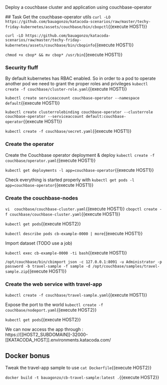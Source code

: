 Deploy a couchbase cluster and application using couchbase-operator

## Task
Get the couchbase-operator utils
`curl -LO https://github.com/bauagonzo/katacoda-scenarios/raw/master/techy-friday-kubernetes/assets/couchbase/bin/cbopctl`{{execute HOST1}}

`curl -LO https://github.com/bauagonzo/katacoda-scenarios/raw/master/techy-friday-kubernetes/assets/couchbase/bin/cbopinfo`{{execute HOST1}}

`chmod +x cbop* && mv cbop* /usr/bin`{{execute HOST1}}

### Security fluff

By default kubernetes has RBAC enabled. So in order to a pod to operate another pod we need to grant the proper roles and privileges
`kubectl create -f couchbase/cluster-role.yaml`{{execute HOST1}}

`kubectl create serviceaccount couchbase-operator --namespace default`{{execute HOST1}}

`kubectl create clusterrolebinding couchbase-operator --clusterrole couchbase-operator --serviceaccount default:couchbase-operator`{{execute HOST1}}

`kubectl create -f couchbase/secret.yaml`{{execute HOST1}}

### Create the operator
Create the Couchbase operator deployment & deploy
`kubectl create -f couchbase/operator.yaml`{{execute HOST1}}

`kubectl get deployments -l app=couchbase-operator`{{execute HOST1}}

Check everything is started properly with
`kubectl get pods -l app=couchbase-operator`{{execute HOST1}}


### Create the couchbase-nodes
`vi  couchbase/couchbase-cluster.yaml`{{execute HOST1}}
`cbopctl create -f couchbase/couchbase-cluster.yaml`{{execute HOST1}}

`kubectl get pods`{{execute HOST2}}

`kubectl describe pods cb-example-0000 | more`{{execute HOST1}}

Import dataset (TODO use a job)

`kubectl exec cb-example-0000 -ti bash`{{execute HOST1}}

`/opt/couchbase/bin/cbimport json -c 127.0.0.1:8091 -u Administrator -p password -b travel-sample -f sample -d /opt/couchbase/samples/travel-sample.zip`{{execute HOST1}}

### Create the web service with travel-app

`kubectl create -f couchbase/travel-sample.yaml`{{execute HOST1}}

Expose the port to the world
`kubectl create -f couchbase/nodeport.yaml`{{execute HOST2}}

`kubectl get pods`{{execute HOST2}}


We can now access the app through : https://[[HOST2_SUBDOMAIN]]-32000-[[KATACODA_HOST]].environments.katacoda.com/
## Docker bonus

Tweak the travel-app sample to use
`cat Dockerfile`{{execute HOST2}}

`docker build -t bauagonzo/cb-travel-sample:latest .`{{execute HOST2}}

